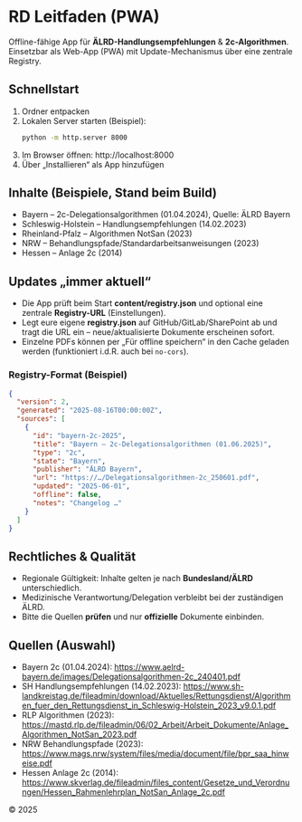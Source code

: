 # RD Leitfaden (PWA)
Offline-fähige App für **ÄLRD-Handlungsempfehlungen** & **2c-Algorithmen**. 
Einsetzbar als Web-App (PWA) mit Update-Mechanismus über eine zentrale Registry.

## Schnellstart
1. Ordner entpacken
2. Lokalen Server starten (Beispiel):  
   ```bash
   python -m http.server 8000
   ```
3. Im Browser öffnen: http://localhost:8000  
4. Über „Installieren“ als App hinzufügen

## Inhalte (Beispiele, Stand beim Build)
- Bayern – 2c-Delegationsalgorithmen (01.04.2024), Quelle: ÄLRD Bayern
- Schleswig-Holstein – Handlungsempfehlungen (14.02.2023)
- Rheinland-Pfalz – Algorithmen NotSan (2023)
- NRW – Behandlungspfade/Standardarbeitsanweisungen (2023)
- Hessen – Anlage 2c (2014)

## Updates „immer aktuell“
- Die App prüft beim Start **content/registry.json** und optional eine zentrale **Registry-URL** (Einstellungen).
- Legt eure eigene **registry.json** auf GitHub/GitLab/SharePoint ab und tragt die URL ein – neue/aktualisierte Dokumente erscheinen sofort.
- Einzelne PDFs können per „Für offline speichern“ in den Cache geladen werden (funktioniert i.d.R. auch bei `no-cors`).

### Registry-Format (Beispiel)
```json
{
  "version": 2,
  "generated": "2025-08-16T00:00:00Z",
  "sources": [
    {
      "id": "bayern-2c-2025",
      "title": "Bayern – 2c-Delegationsalgorithmen (01.06.2025)",
      "type": "2c",
      "state": "Bayern",
      "publisher": "ÄLRD Bayern",
      "url": "https://…/Delegationsalgorithmen-2c_250601.pdf",
      "updated": "2025-06-01",
      "offline": false,
      "notes": "Changelog …"
    }
  ]
}
```

## Rechtliches & Qualität
- Regionale Gültigkeit: Inhalte gelten je nach **Bundesland/ÄLRD** unterschiedlich.
- Medizinische Verantwortung/Delegation verbleibt bei der zuständigen ÄLRD.
- Bitte die Quellen **prüfen** und nur **offizielle** Dokumente einbinden. 

## Quellen (Auswahl)
- Bayern 2c (01.04.2024): https://www.aelrd-bayern.de/images/Delegationsalgorithmen-2c_240401.pdf
- SH Handlungsempfehlungen (14.02.2023): https://www.sh-landkreistag.de/fileadmin/download/Aktuelles/Rettungsdienst/Algorithmen_fuer_den_Rettungsdienst_in_Schleswig-Holstein_2023_v9.0.1.pdf
- RLP Algorithmen (2023): https://mastd.rlp.de/fileadmin/06/02_Arbeit/Arbeit_Dokumente/Anlage_Algorithmen_NotSan_2023.pdf
- NRW Behandlungspfade (2023): https://www.mags.nrw/system/files/media/document/file/bpr_saa_hinweise.pdf
- Hessen Anlage 2c (2014): https://www.skverlag.de/fileadmin/files_content/Gesetze_und_Verordnungen/Hessen_Rahmenlehrplan_NotSan_Anlage_2c.pdf

© 2025
